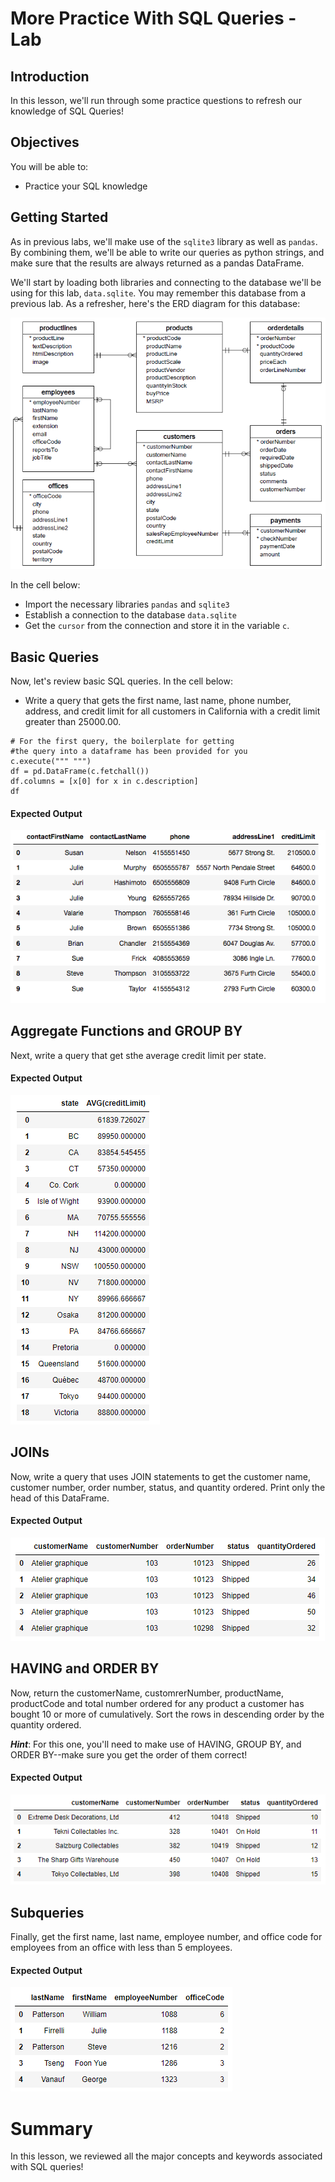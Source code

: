 
# More Practice With SQL Queries - Lab

## Introduction

In this lesson, we'll run through some practice questions to refresh our knowledge of SQL Queries!

## Objectives

You will be able to:

- Practice your SQL knowledge

## Getting Started

As in previous labs, we'll make use of the `sqlite3` library as well as `pandas`. By combining them, we'll be able to write our queries as python strings, and make sure that the results are always returned as a pandas DataFrame. 

We'll start by loading both libraries and connecting to the database we'll be using for this lab, `data.sqlite`. You may remember this database from a previous lab. As a refresher, here's the ERD diagram for this database: 

<img src='images/Database-Schema.png'>

In the cell below:

* Import the necessary libraries `pandas` and `sqlite3`
* Establish a connection to the database `data.sqlite`
* Get the `cursor` from the connection and store it in the variable `c`.

## Basic Queries

Now, let's review basic SQL queries. In the cell below:

* Write a query that gets the first name, last name, phone number, address, and credit limit for all customers in California with a credit limit greater than 25000.00. 


```
# For the first query, the boilerplate for getting 
#the query into a dataframe has been provided for you
c.execute(""" """)
df = pd.DataFrame(c.fetchall())
df.columns = [x[0] for x in c.description]
df
```

#### Expected Output

<img src='images/expected-output-1.png'>

## Aggregate Functions and GROUP BY

Next, write a query that get sthe average credit limit per state.

#### Expected Output

<img src='images/expected-output-2.png'>

## JOINs

Now, write a query that uses JOIN statements to get the customer name, customer number, order number, status, and quantity ordered. Print only the head of this DataFrame. 

#### Expected Output

<img src='images/expected-output-3.png'>

## HAVING and ORDER BY

Now, return the customerName, customrerNumber, productName, productCode and total number ordered for any product a customer has bought 10 or more of cumulatively. Sort the rows in descending order by the quantity ordered. 

**_Hint_**: For this one, you'll need to make use of HAVING, GROUP BY, and ORDER BY--make sure you get the order of them correct!

#### Expected Output

<img src='images/expected-output-4.png'>

## Subqueries

Finally, get the first name, last name, employee number, and office code for employees from an office with less than 5 employees. 

#### Expected Output

<img src='images/expected-output-5.png'>

# Summary

In this lesson, we reviewed all the major concepts and keywords associated with SQL queries!
